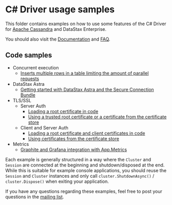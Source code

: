 # C# Driver usage samples

This folder contains examples on how to use some features of the C# Driver for [Apache Cassandra][cassandra] and DataStax Enterprise.

You should also visit the [Documentation][doc-index] and [FAQ][faq].

## Code samples

- Concurrent execution
  - [Inserts multiple rows in a table limiting the amount of parallel requests](ConcurrentExecutions/ExecuteInLoop/Program.cs)
- DataStax Astra
  - [Getting started with DataStax Astra and the Secure Connection Bundle](SecureConnectionBundle/MinimalExample/Program.cs)
- TLS/SSL
  - Server Auth
    - [Loading a root certificate in code](Ssl/SslServerAuthOnly/LoadingCertificateManuallyExample.cs)
    - [Using a trusted root certificate or a certificate from the certificate store](Ssl/SslServerAuthOnly/WindowsCertificateStoreExample.cs)
  - Client and Server Auth
    - [Loading a root certificate and client certificates in code](Ssl/SslTwoWayAuth/LoadingCertificateManuallyExample.cs)
    - [Using certificates from the certificate store](Ssl/SslTwoWayAuth/WindowsCertificateStoreExample.cs)
- Metrics
  - [Graphite and Grafana integration with App.Metrics](Metrics/AppMetricsGraphite/Program.cs)

Each example is generally structured in a way where the `Cluster` and `Session` are connected at the beginning and shutdown/disposed at the end.
While this is suitable for example console applications, you should reuse the `Session` and `Cluster` instances and only call `cluster.ShutdownAsync()` / `cluster.Dispose()` when exiting your application.

If you have any questions regarding these examples, feel free to post your questions in the [mailing list][mailing-list].

[cassandra]: https://cassandra.apache.org/
[doc-index]: https://docs.datastax.com/en/developer/csharp-driver/latest/
[mailing-list]: https://groups.google.com/a/lists.datastax.com/forum/#!forum/csharp-driver-user
[faq]: https://docs.datastax.com/en/developer/csharp-driver/latest/faq/

